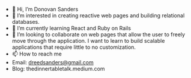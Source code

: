 - 👋 Hi, I’m Donovan Sanders
- 👀 I’m interested in creating reactive web pages and building relational databases. 
- 🌱 I’m currently learning React and Ruby on Rails
- 💞️ I’m looking to collaborate on web pages that allow the user to freely move through the application. I want to learn to build scalable applications    that require little to no customization. 
- 📫 How to reach me
- Email: dreedsanders@gmail.com
- Blog: thedinnertabletalk.medium.com

<!---
dreedsanders/dreedsanders is a ✨ special ✨ repository because its `README.md` (this file) appears on your GitHub profile.
You can click the Preview link to take a look at your changes.
--->
